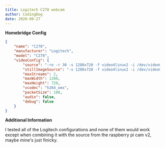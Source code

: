 ```yaml
---
title: Logitech C270 webcam
author: CodingDog
date: 2020-09-27
---
```

**Homebridge Config**

```json
{
	"name": "C270",
	"manufacturer": "Logitech",
	"model": "C270",
	"videoConfig": {
		"source": "-re -r 30 -s 1280x720 -f video4linux2 -i /dev/video0",
		"stillImageSource": "-s 1280x720 -f video4linux2 -i /dev/video0",
		"maxStreams": 2,
		"maxWidth": 1280,
		"maxHeight": 720,
		"vcodec": "h264_omx",
		"packetSize": 188,
		"audio": false,
		"debug": false
	}
}
```

**Additional Information**

I tested all of the Logitech configurations and none of them would work except when combining it with the source from the raspberry pi cam v2, maybe mine's just finicky.
